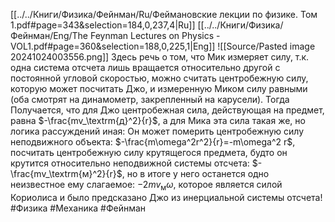 [[../../Книги/Физика/Фейнман/Ru/Феймановские лекции по физике. Том 1.pdf#page=343&selection=184,0,237,4|Ru]]
[[../../Книги/Физика/Фейнман/Eng/The Feynman Lectures on Physics - VOL1.pdf#page=360&selection=188,0,225,1|Eng]]
![[Source/Pasted image 20241024003556.png]]
Здесь речь о том, что Мик измеряет силу, т.к. одна система отсчета лишь вращается относительно другой с постоянной угловой скоростью, можно считать центробежную силу, которую может посчитать Джо, и измеренную Миком силу равными (оба смотрят на динамометр, закрепленный на карусели).
Тогда Получается, что для Джо центробежная сила, действующая на предмет, равна $-\frac{mv_\textrm{д}^2}{r}$, а для Мика эта сила такая же, но логика рассуждений иная: Он может померить центробежную силу неподвижного объекта: $-\frac{m\omega^2r^2}{r}=-m\omega^2 r$, посчитать центробежную силу крутящегося предмета, будто он крутится относительно неподвижной системы отсчета: $-\frac{mv_\textrm{м}^2}{r}$, но в итоге у него останется одно неизвестное ему слагаемое: $-2mv_\textrm{м}\omega$, которое является силой Кориолиса и было предсказано Джо из инерциальной системы отсчета!
#Физика #Механика #Фейнман 